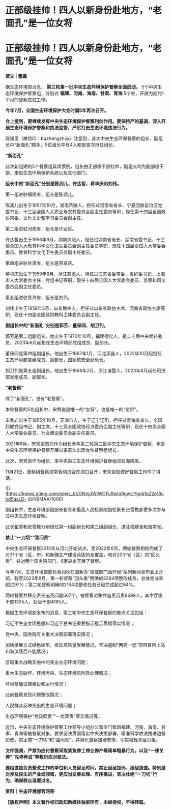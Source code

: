 # 正部级挂帅！四人以新身份赴地方，“老面孔”是一位女将

# 正部级挂帅！四人以新身份赴地方，“老面孔”是一位女将

**撰文 | 董鑫**

据生态环境部消息， **第三轮第一批中央生态环境保护督察全面启动。** 5个中央生态环境保护督察组，分别对 **福建、河南、海南、甘肃、青海**
5个省，开展为期约1个月的督察进驻工作。

**今年7月，全国生态环境保护大会时隔5年再次召开。**

**会上提到，要继续发挥中央生态环境保护督察利剑作用。要保持严的基调，深入开展生态环境保护督察和执法监管，严厉打击生态环境违法行为。**

政知见（微信ID：bqzhengzhiju）注意到，此次中央生态环保督察的组长、副组长中“新面孔”颇多，5位组长中有4人都是首次担任组长。

**“新面孔”**

此次新组建的5个督察组延续惯例，组长由正部级干部挂帅，副组长均为副部级干部，来自生态环境保护系统以及其他部门。

**组长中的“新面孔”分别是陈润儿、许达哲、蒋卓庆和刘伟。**

第一组进驻福建省，组长是陈润儿。

陈润儿出生于1957年10月，湖南茶陵人，担任过河南省省长、宁夏回族自治区党委书记、十三届全国人大农业与农村委员会副主任委员等职，现任第十四届全国政协常委、文化文史和学习委员会副主任。

第二组进驻河南省，组长是许达哲。

许达哲出生于1956年9月，湖南浏阳人，担任过湖南省省长、湖南省委书记、十三届全国人大教育科学文化卫生委员会副主任委员等职，现任十四届全国人大常委会委员、教育科学文化卫生委员会副主任委员。

第四组进驻甘肃省，组长是蒋卓庆。

蒋卓庆出生于1959年8月，浙江慈溪人，担任过江苏省委常委、省纪委书记，上海市人大常委会主任、党组书记等职，现任十四届全国人大常委会委员、监察和司法委员会副主任委员。

第五组进驻青海省，组长是刘伟。

刘伟出生于1958年3月，山东滕州人，担任过山东省政协主席、河南省政协主席等职，现任十四届全国政协教科卫体委员会副主任。

**副组长中的“新面孔”分别是郭芳、董保同、胡卫列。**

郭芳是第二组副组长。她出生于1970年10月，福建德化人，是二十届中央候补委员，2023年6月起担任生态环境部党组成员、副部长。

董保同是第四组副组长。他出生于1967年1月，河北深县人，2022年10月起担任生态环境部党组成员、副部长，国家核安全局局长。

胡卫列是第五组副组长。他出生于1968年2月，浙江诸暨人，2023年8月起任司法部党组成员、副部长。

**“老督察”**

除了“新面孔”，也有“老督察”。

本轮督察的5名组长中，宋秀岩是唯一的“女将”，也是唯一的“老将”。

宋秀岩出生于1955年10月，天津市人，生于辽宁辽阳，担任过青海省省长，全国妇联党组书记、副主席，十三届全国政协经济委员会副主任等职，现任十四届全国人大常委会委员、社会建设委员会副主任委员。

2021年6月，宋秀岩首次作为组长参与第二轮第三批中央生态环境保护督察，也是中央生态环境保护督察开展以来首次出现女性督察组组长。

此次，宋秀岩作为组长，率中央第三生态环境保护督察组进驻海南省。

11月21日，督察组督察海南省动员会在海口召开，宋秀岩就做好督察工作作了讲话。

![](https://inews.gtimg.com/news_bt/ONtgJWtWOFu9wIoRgwUYgnb1eZ2e18ubd5qzLD-
jOiN6MAA/1000)

副组长中，生态环境部副部长翟青和最高人民检察院副检察长张雪樵都曾多次参与过中央生态环保督察。

此次翟青和张雪樵分别担任第一组副组长和第三组副组长，进驻福建省和海南省。

**禁止“一刀切”“滥问责”**

中央生态环保督察2015年从河北开始试点，至2022年6月，两轮督察相继完成了对31个省（区、市）和新疆生产建设兵团的全覆盖，和对20个省（区）的“回头看”，并对两个国务院部门、6家央企开展了督察。

今年7月，生态环境部部长黄润秋在国新办“权威部门话开局”系列新闻发布会上介绍，截至2023年6月，第一轮督察“回头看”明确的3294项整改任务，总体完成率超过97%；第二轮督察明确的2164项整改任务已经完成超过64%。

两轮督察共移交责任追究问题667个，被督察对象共追责问责9699人，其中厅级干部1335人，处级干部4195人。

根据生态环境部发布的消息，第三轮中央生态环保督察的重点关注包括：

习近平生态文明思想和习近平总书记重要指示批示贯彻落实情况；

党中央、国务院有关重大决策部署落实情况；

加快发展方式绿色转型、推动高质量发展情况，坚决遏制“两高一低”项目盲目上马和淘汰落后产能情况；

区域重大战略实施中的突出生态环境问题；

重大生态破坏、环境污染、生态环境风险及处理情况；

环境基础设施建设和运行情况；

此前督察发现问题整改情况；

人民群众反映突出的生态环境问题；

生态环境保护“党政同责”“一岗双责”落实情况等。

近日，中央生态环境保护督察工作领导小组办公室专门致函福建、河南、海南、甘肃、青海等被督察对象，要求坚决贯彻落实中央决策部署，精准科学依法推进边督边改，禁止搞“一刀切”和“滥问责”，并简化督察接待安排，切实减轻基层负担。

**文件强调，严禁为应付督察采取紧急停工停业停产等简单粗暴行为，以及“一律关停”“先停再说”等敷衍应对做法。**

**要给直接负责整改工作的单位和人员留足时间，禁止层层加码、级级提速。特别是对涉及民生的产业或领域，更应当妥善处理、有序推进，坚决杜绝“一刀切”行为，确保群众温暖过冬。**

**资料｜生态环境部官网等**

**【版权声明】本文著作权归政知新媒体独家所有，未经授权，不得转载。**

